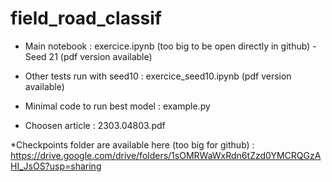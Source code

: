 # field_road_classif 
* Main notebook : exercice.ipynb (too big to be open directly in github) - Seed 21 (pdf version available) 
* Other tests run with seed10 : exercice_seed10.ipynb (pdf version available) 


* Minimal code to run best model : example.py 
* Choosen article : 2303.04803.pdf

*Checkpoints folder are available here (too big for github) : https://drive.google.com/drive/folders/1sOMRWaWxRdn6tZzd0YMCRQGzAHI_JsOS?usp=sharing 
